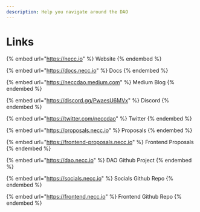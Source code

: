 ```yaml
---
description: Help you navigate around the DAO
---
```


# Links

{% embed url="https://necc.io" %}
Website
{% endembed %}

{% embed url="https://docs.necc.io" %}
Docs
{% endembed %}

{% embed url="https://neccdao.medium.com" %}
Medium Blog
{% endembed %}

{% embed url="https://discord.gg/PwaesU6MVx" %}
Discord
{% endembed %}

{% embed url="https://twitter.com/neccdao" %}
Twitter
{% endembed %}

{% embed url="https://proposals.necc.io" %}
Proposals
{% endembed %}

{% embed url="https://frontend-proposals.necc.io" %}
Frontend Proposals
{% endembed %}

{% embed url="https://dao.necc.io" %}
DAO Github Project
{% endembed %}

{% embed url="https://socials.necc.io" %}
Socials Github Repo
{% endembed %}

{% embed url="https://frontend.necc.io" %}
Frontend Github Repo
{% endembed %}
